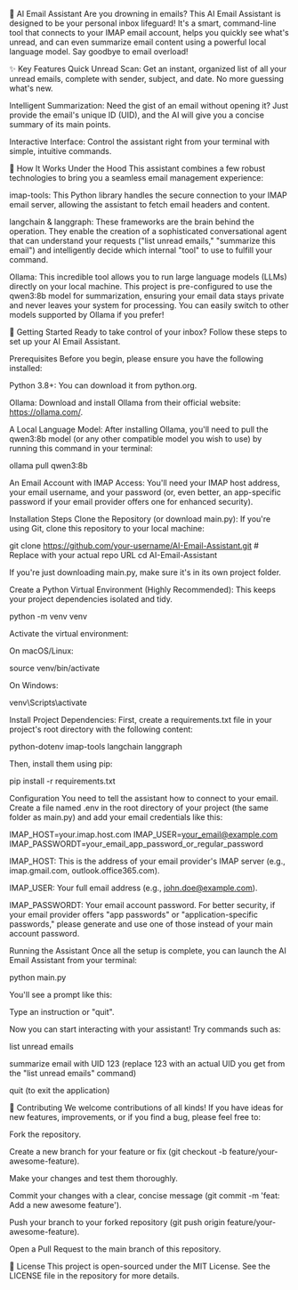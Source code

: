 📧 AI Email Assistant
Are you drowning in emails? This AI Email Assistant is designed to be your personal inbox lifeguard! It's a smart, command-line tool that connects to your IMAP email account, helps you quickly see what's unread, and can even summarize email content using a powerful local language model. Say goodbye to email overload!

✨ Key Features
Quick Unread Scan: Get an instant, organized list of all your unread emails, complete with sender, subject, and date. No more guessing what's new.

Intelligent Summarization: Need the gist of an email without opening it? Just provide the email's unique ID (UID), and the AI will give you a concise summary of its main points.

Interactive Interface: Control the assistant right from your terminal with simple, intuitive commands.

🧠 How It Works Under the Hood
This assistant combines a few robust technologies to bring you a seamless email management experience:

imap-tools: This Python library handles the secure connection to your IMAP email server, allowing the assistant to fetch email headers and content.

langchain & langgraph: These frameworks are the brain behind the operation. They enable the creation of a sophisticated conversational agent that can understand your requests ("list unread emails," "summarize this email") and intelligently decide which internal "tool" to use to fulfill your command.

Ollama: This incredible tool allows you to run large language models (LLMs) directly on your local machine. This project is pre-configured to use the qwen3:8b model for summarization, ensuring your email data stays private and never leaves your system for processing. You can easily switch to other models supported by Ollama if you prefer!

🚀 Getting Started
Ready to take control of your inbox? Follow these steps to set up your AI Email Assistant.

Prerequisites
Before you begin, please ensure you have the following installed:

Python 3.8+: You can download it from python.org.

Ollama: Download and install Ollama from their official website: https://ollama.com/.

A Local Language Model: After installing Ollama, you'll need to pull the qwen3:8b model (or any other compatible model you wish to use) by running this command in your terminal:

ollama pull qwen3:8b

An Email Account with IMAP Access: You'll need your IMAP host address, your email username, and your password (or, even better, an app-specific password if your email provider offers one for enhanced security).

Installation Steps
Clone the Repository (or download main.py):
If you're using Git, clone this repository to your local machine:

git clone https://github.com/your-username/AI-Email-Assistant.git # Replace with your actual repo URL
cd AI-Email-Assistant

If you're just downloading main.py, make sure it's in its own project folder.

Create a Python Virtual Environment (Highly Recommended):
This keeps your project dependencies isolated and tidy.

python -m venv venv

Activate the virtual environment:

On macOS/Linux:

source venv/bin/activate

On Windows:

venv\Scripts\activate

Install Project Dependencies:
First, create a requirements.txt file in your project's root directory with the following content:

python-dotenv
imap-tools
langchain
langgraph

Then, install them using pip:

pip install -r requirements.txt

Configuration
You need to tell the assistant how to connect to your email. Create a file named .env in the root directory of your project (the same folder as main.py) and add your email credentials like this:

IMAP_HOST=your.imap.host.com
IMAP_USER=your_email@example.com
IMAP_PASSWORDT=your_email_app_password_or_regular_password

IMAP_HOST: This is the address of your email provider's IMAP server (e.g., imap.gmail.com, outlook.office365.com).

IMAP_USER: Your full email address (e.g., john.doe@example.com).

IMAP_PASSWORDT: Your email account password. For better security, if your email provider offers "app passwords" or "application-specific passwords," please generate and use one of those instead of your main account password.

Running the Assistant
Once all the setup is complete, you can launch the AI Email Assistant from your terminal:

python main.py

You'll see a prompt like this:

Type an instruction or "quit".

>

Now you can start interacting with your assistant! Try commands such as:

list unread emails

summarize email with UID 123 (replace 123 with an actual UID you get from the "list unread emails" command)

quit (to exit the application)

🤝 Contributing
We welcome contributions of all kinds! If you have ideas for new features, improvements, or if you find a bug, please feel free to:

Fork the repository.

Create a new branch for your feature or fix (git checkout -b feature/your-awesome-feature).

Make your changes and test them thoroughly.

Commit your changes with a clear, concise message (git commit -m 'feat: Add a new awesome feature').

Push your branch to your forked repository (git push origin feature/your-awesome-feature).

Open a Pull Request to the main branch of this repository.

📄 License
This project is open-sourced under the MIT License. See the LICENSE file in the repository for more details.

